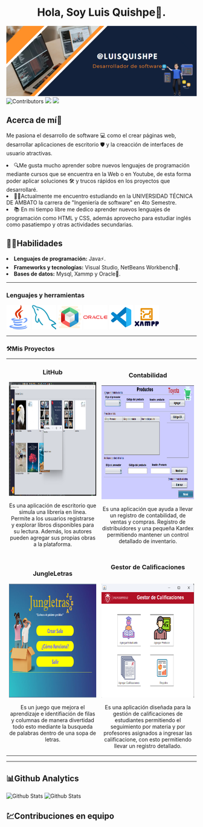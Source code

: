 <h1 align="center">Hola, Soy Luis Quishpe👋.</h1>

<div align="center">
  <img src="https://github.com/LUISALEXANDERQUISHPE/imagenes/blob/main/Portada.png?raw=true" >
</div>

<div align="left">
  <img src="https://badgen.net/github/contributors/LUISALEXANDERQUISHPE/LUIS-QUISHPE" alt="Contributors">
  <img src="https://badgen.net/badge/icon/github?icon=github&label">
  <img src="https://badgen.net/badge/icon/visualstudio?icon=visualstudio&label">
</div>
<div>
  <h2>Acerca de mí📜</h2>
  <p>Me pasiona el desarrollo de software 💻 como el crear páginas web, desarrollar aplicaciones de escritorio 🛡️ y la creacción de interfaces de usuario atractivas.</p>
  <li>
🔍Me gusta mucho aprender sobre nuevos lenguajes de programación mediante cursos que se encuentra en la Web o en Youtube, de esta forma poder aplicar soluciones 🛠️  y trucos rápidos en los proyectos que desarrollaré.
  </li>
  <li>
👨‍💻Actualmente me encuentro estudiando en la UNIVERSIDAD TÉCNICA DE AMBATO la carrera de 
    "Ingeniería de software" en 4to Semestre.
  </li>
  <li>
📚 En mi tiempo libre me dedico aprender nuevos lenguajes de programación como HTML y CSS, además aprovecho para estudiar inglés como pasatiempo y otras actividades secundarias. 
  </li>
</div>
<div>
    <h2>👨‍💻Habilidades</h2>
  <li>
    <strong>Lenguajes de programación:</strong> Java⚡.
  </li>
  <li>
    <strong>Frameworks y tecnologías:</strong> Visual Studio, NetBeans  Workbench🐬.
  </li>
  <li> <strong>Bases de datos:</strong> Mysql, Xammp y Oracle📂.</li>
</div>
<hr>
<div><h3>Lenguajes y herramientas</h3></div>
<div>
<img src="https://github.com/LUISALEXANDERQUISHPE/imagenes/blob/main/java1.png?raw=true" width="64" height="64" style="display: inline-block;" title="Java";>
<img src="https://github.com/LUISALEXANDERQUISHPE/imagenes/blob/main/mysql.png?raw=true" width="64" height="64" style="display: inline-block;"title="MySql";>
<img src="https://github.com/LUISALEXANDERQUISHPE/imagenes/blob/main/netbeans.png?raw=true" width="64" height="64" style="display: inline-block;"title="Netbeans";>
<img src="https://github.com/LUISALEXANDERQUISHPE/imagenes/blob/main/oracle.png?raw=true" width="64" height="64"  style="display: inline-block;"title="Oracle";>
<img src="https://github.com/LUISALEXANDERQUISHPE/imagenes/blob/main/studioCode.png?raw=true" width="64" height="64" style="display: inline-block;"title="Visual Studio";>
<img src="https://github.com/LUISALEXANDERQUISHPE/imagenes/blob/main/xampp.png?raw=true" width="64" height="64" style="display: inline-block;"title="Xampp";>
</div>
<div>
  <hr>
  <h3>⚒️Mis Proyectos</h3>
  <table>
    <tr>
      <td>
          <div align="center">
              <h3 align="center"><strong>LitHub</strong></h3>
             <img src="https://github.com/LUISALEXANDERQUISHPE/imagenes/blob/main/litInicio.png?raw=true" width="400" height="300" title="Gestor de Calificaciones"; >
             <p>Es una aplicación de escritorio que simula una librería en línea. Permite a los usuarios registrarse y explorar libros disponibles para su lectura. Además, los autores pueden agregar sus propias                 obras a la plataforma.</p>
          </div>
      </td>
      <td>
          <div align="center">
            <h3 align="center"> <strong>Contabilidad</strong></h3>
            <img src="https://github.com/LUISALEXANDERQUISHPE/imagenes/blob/main/productos.png?raw=true" width="400" height="300" title="Gestor de Calificaciones"; >
            <p>Es una aplicación que ayuda a llevar un registro de contabilidad, de ventas y compras. Registro de distribuidores y una pequeña Kardex permitiendo mantener un control detallado de inventario.</p>
          </div>
      </td>
    </tr>
    <tr>
      <td>
        <div align="center">
          <h3 align="center";><strong>JungleLetras</strong></h3>
          <img src="https://github.com/LUISALEXANDERQUISHPE/imagenes/blob/main/jungle.png?raw=true" width="400" height="300" title="Gestor de Calificaciones"; >
          <p>Es un juego que mejora el aprendizaje e identifiación de filas y columnas de manera divertidad todo esto mediante la busqueda de palabras dentro de una sopa de letras.</p>  
        </div>
      </td>
        <td>
        <div align="center">
          <h3 align="center"> <strong>Gestor de Calificaciones</strong></h3>
          <br>
          <img src="https://github.com/LUISALEXANDERQUISHPE/imagenes/blob/main/Gestor.png?raw=true" width="320" height="300" title="Gestor de Calificaciones"; >
           <p >Es una aplicación diseñada para la gestión de calificaciones de estudiantes permitiendo el seguimiento por materia y por profesores asignados a ingresar las calificacione, con esto permitiendo     
           llevar un registro detallado.</p>
        </div>
       </td>
    </tr>
  </table>
</div>
<hr>
<div>
  <h2>📊Github Analytics</h2>
  <img src="https://github-readme-stats.vercel.app/api?username=LUISALEXANDERQUISHPE&show_icons=true&include_all_commits=true&theme=tokyonight&hide_border=true" alt="Github Stats" width="460" height="310">
<img src="https://github-readme-stats.vercel.app/api/top-langs/?username=LUISALEXANDERQUISHPE&layout=compact&theme=tokyonight&hide_border=true" alt="Github Stats"  width="500" height="310">
</div>
<h2> 💹Contribuciones en equipo</h2>
